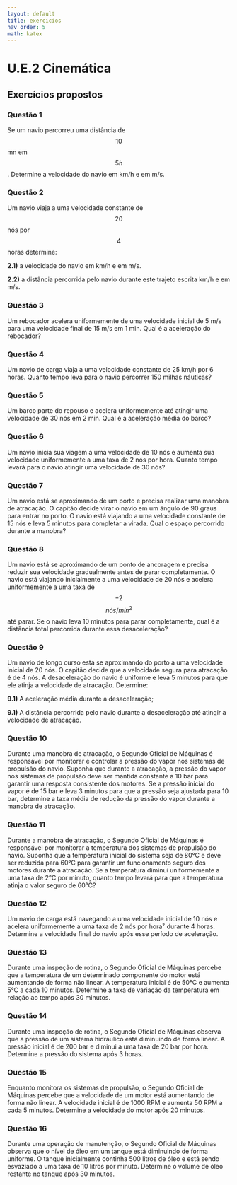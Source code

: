 ```yaml
---
layout: default
title: exercicios
nav_order: 5
math: katex
---
```


# U.E.2 Cinemática

## Exercícios propostos

### Questão 1

Se um navio percorreu uma distância de $$10 $$mn em $$5 h$$. Determine a velocidade do navio em km/h e em m/s.

### Questão 2

Um navio viaja a uma velocidade constante de $$20$$ nós por $$4$$ horas determine:

**2.1)** a velocidade do navio em km/h e em m/s.

**2.2)** a distância percorrida pelo navio durante este trajeto escrita km/h e
em m/s.

### Questão 3

Um rebocador acelera uniformemente de uma velocidade inicial de 5 m/s para uma
velocidade final de 15 m/s em 1 min. Qual é a aceleração do rebocador?

### Questão 4

Um navio de carga viaja a uma velocidade constante de 25 km/h por 6 horas.
Quanto tempo leva para o navio percorrer 150 milhas náuticas?

### Questão 5

Um barco parte do repouso e acelera uniformemente até atingir uma velocidade de
30 nós em 2 min. Qual é a aceleração média do barco?

### Questão 6

Um navio inicia sua viagem a uma velocidade de 10 nós e aumenta sua velocidade
uniformemente a uma taxa de 2 nós por hora. Quanto tempo levará para o navio
atingir uma velocidade de 30 nós?

### Questão 7

Um navio está se aproximando de um porto e precisa realizar uma manobra de
atracação. O capitão decide virar o navio em um ângulo de 90 graus para entrar
no porto. O navio está viajando a uma velocidade constante de 15 nós e leva 5
minutos para completar a virada. Qual o espaço percorrido durante a manobra?

### Questão 8

Um navio está se aproximando de um ponto de ancoragem e precisa reduzir sua
velocidade gradualmente antes de parar completamente. O navio está viajando
inicialmente a uma velocidade de 20 nós e acelera uniformemente a uma taxa de $$-2$$ $$nós/min^2$$ até parar. Se o navio leva 10 minutos para parar completamente,
qual é a distância total percorrida durante essa desaceleração?

### Questão 9

Um navio de longo curso está se aproximando do porto a uma velocidade inicial de
20 nós. O capitão decide que a velocidade segura para atracação é de 4 nós. A
desaceleração do navio é uniforme e leva 5 minutos para que ele atinja a
velocidade de atracação. Determine:

**9.1)** A aceleração média durante a desaceleração;

**9.1)** A distância percorrida pelo navio durante a desaceleração até atingir a
velocidade de atracação.

### Questão 10

Durante uma manobra de atracação, o Segundo Oficial de Máquinas é responsável
por monitorar e controlar a pressão do vapor nos sistemas de propulsão do navio.
Suponha que durante a atracação, a pressão do vapor nos sistemas de propulsão
deve ser mantida constante a 10 bar para garantir uma resposta consistente dos
motores. Se a pressão inicial do vapor é de 15 bar e leva 3 minutos para que a
pressão seja ajustada para 10 bar, determine a taxa média de redução da pressão
do vapor durante a manobra de atracação.

### Questão 11

Durante a manobra de atracação, o Segundo Oficial de Máquinas é responsável por
monitorar a temperatura dos sistemas de propulsão do navio. Suponha que a
temperatura inicial do sistema seja de 80°C e deve ser reduzida para 60°C para
garantir um funcionamento seguro dos motores durante a atracação. Se a
temperatura diminui uniformemente a uma taxa de 2°C por minuto, quanto tempo
levará para que a temperatura atinja o valor seguro de 60°C?

### Questão 12

Um navio de carga está navegando a uma velocidade inicial de 10 nós e acelera
uniformemente a uma taxa de 2 nós por hora² durante 4 horas. Determine a
velocidade final do navio após esse período de aceleração.

### Questão 13

Durante uma inspeção de rotina, o Segundo Oficial de Máquinas percebe que a
temperatura de um determinado componente do motor está aumentando de forma não
linear. A temperatura inicial é de 50°C e aumenta 5°C a cada 10 minutos.
Determine a taxa de variação da temperatura em relação ao tempo após 30 minutos.

### Questão 14

Durante uma inspeção de rotina, o Segundo Oficial de Máquinas observa que a
pressão de um sistema hidráulico está diminuindo de forma linear. A pressão
inicial é de 200 bar e diminui a uma taxa de 20 bar por hora. Determine a
pressão do sistema após 3 horas.

### Questão 15

Enquanto monitora os sistemas de propulsão, o Segundo Oficial de Máquinas
percebe que a velocidade de um motor está aumentando de forma não linear. A
velocidade inicial é de 1000 RPM e aumenta 50 RPM a cada 5 minutos. Determine a
velocidade do motor após 20 minutos.

### Questão 16

Durante uma operação de manutenção, o Segundo Oficial de Máquinas observa que o
nível de óleo em um tanque está diminuindo de forma uniforme. O tanque
inicialmente continha 500 litros de óleo e está sendo esvaziado a uma taxa de 10
litros por minuto. Determine o volume de óleo restante no tanque após 30
minutos.